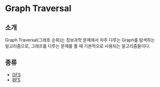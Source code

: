 # Graph Traversal

## 소개

Graph Traversal(그래프 순회)는 정보과학 문제에서 자주 다루는 Graph를 탐색하는 알고리즘으로, 그래프를 다루는 문제를 풀 때 기본적으로 사용되는 알고리즘들이다.

## 종류

* [DFS](./dfs/dfs.md)
* [BFS](./bfs/bfs.md)